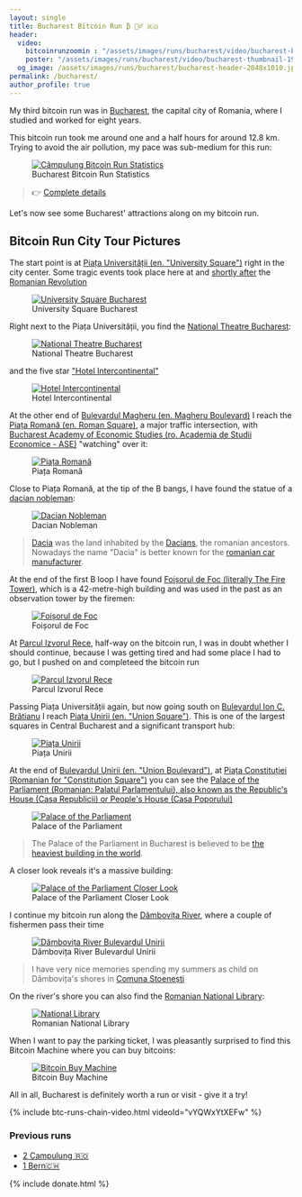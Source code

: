 ```yaml
---
layout: single
title: Bucharest Bitcoin Run ₿ 🏃‍♂️ 🇷🇴
header:
  video:
    bitcoinrunzoomin : "/assets/images/runs/bucharest/video/bucharest-bitcoin-run-zoomin-HD-1080p-medium.m4v"
    poster: "/assets/images/runs/bucharest/video/bucharest-thumbnail-1920x1080-with-zoom-overlay.jpg"
  og_image: /assets/images/runs/bucharest/bucharest-header-2048x1010.jpg
permalink: /bucharest/
author_profile: true
---
```


My third bitcoin run was in [Bucharest](https://en.wikipedia.org/wiki/Bucharest), the capital city of Romania,
 where I studied and worked for eight years.

This bitcoin run took me around one and a half hours for around 12.8 km. Trying to avoid the air pollution, my pace
was sub-medium for this run:

<figure class="image">
  <a href="https://connect.garmin.com/modern/activity/7555265385">
    <img src="/assets/images/runs/bucharest/bucharest-brun-statistics-1200x819.png" alt="Câmpulung Bitcoin Run Statistics">
  </a>
  <figcaption>Bucharest Bitcoin Run Statistics</figcaption>
</figure> 

> 👉 [Complete details](https://connect.garmin.com/modern/activity/7555265385) 

Let's now see some Bucharest' attractions along on my bitcoin run. 
 
## Bitcoin Run City Tour Pictures
 
The start point is at [Piața Universității (en. "University Square")](https://en.wikipedia.org/wiki/University_Square,_Bucharest)
right in the city center. Some tragic events took place here at and [shortly after](https://ro.wikipedia.org/wiki/Golaniada)
 the [Romanian Revolution](https://en.wikipedia.org/wiki/Romanian_Revolution)
 
<figure class="image">
  <a href="/assets/images/runs/bucharest/city/resized/1-1200x592-piata-universitati-with-pin.jpg">
    <img src="/assets/images/runs/bucharest/city/resized/1-1200x592-piata-universitati-with-pin.jpg" alt="University Square Bucharest">
  </a>
  <figcaption>University Square Bucharest</figcaption>
</figure>

Right next to the Piața Universității, you find the [National Theatre Bucharest](https://www.tnb.ro/en):

<figure class="image">
  <a href="/assets/images/runs/bucharest/city/resized/2-1200x900-teatrul-national-with-pin.jpg">
    <img src="/assets/images/runs/bucharest/city/resized/2-1200x900-teatrul-national-with-pin.jpg" alt="National Theatre Bucharest">
  </a>
  <figcaption>National Theatre Bucharest</figcaption>
</figure>

and the five star ["Hotel Intercontinental"](https://en.wikipedia.org/wiki/InterContinental_Bucharest) 

<figure class="image">
  <a href="/assets/images/runs/bucharest/city/resized/3-1200x900-hotel-intercontinental-with-pin.jpg">
    <img src="/assets/images/runs/bucharest/city/resized/3-1200x900-hotel-intercontinental-with-pin.jpg" alt="Hotel Intercontinental">
  </a>
  <figcaption>Hotel Intercontinental</figcaption>
</figure>

At the other end of [Bulevardul Magheru (en. Magheru Boulevard)](https://en.wikipedia.org/wiki/Bulevardul_Magheru) 
I reach the [Piața Romană (en. Roman Square)](https://en.wikipedia.org/wiki/Pia%C8%9Ba_Roman%C4%83), a major traffic
intersection, with [Bucharest Academy of Economic Studies (ro. Academia de Studii Economice - ASE)](https://en.wikipedia.org/wiki/Bucharest_Academy_of_Economic_Studies)
 "watching" over it:
 
<figure class="image">
  <a href="/assets/images/runs/bucharest/city/resized/4-1200x900-piata-romana-cu-pin.jpg">
    <img src="/assets/images/runs/bucharest/city/resized/4-1200x900-piata-romana-cu-pin.jpg" alt="Piața Romană">
  </a>
  <figcaption>Piața Romană</figcaption>
</figure>

Close to Piața Romană, at the tip of the B bangs, I have found the statue of a [dacian nobleman](https://goo.gl/maps/WnDs1HcjYuu7NPnCA):

<figure class="image">
  <a href="/assets/images/runs/bucharest/city/resized/5-1200x1600-nobil-dac-romana-with-pin.jpg">
    <img src="/assets/images/runs/bucharest/city/resized/5-1200x1600-nobil-dac-romana-with-pin.jpg" alt="Dacian Nobleman">
  </a>
  <figcaption>Dacian Nobleman </figcaption>
</figure>

> [Dacia](https://en.wikipedia.org/wiki/Dacia) was the land inhabited by the [Dacians](https://en.wikipedia.org/wiki/Dacians), 
the romanian ancestors. Nowadays the name "Dacia" is better known for the [romanian car manufacturer](https://en.wikipedia.org/wiki/Automobile_Dacia). 

At the end of the first B loop I have found [Foișorul de Foc (literally The Fire Tower)](https://en.wikipedia.org/wiki/Foi%C8%99orul_de_Foc),
 which is a 42-metre-high building and was used in the past as an observation tower by the firemen:
 
<figure class="image">
  <a href="/assets/images/runs/bucharest/city/resized/6-1200x1600-foisorul-de-foc-with-pin.jpg">
    <img src="/assets/images/runs/bucharest/city/resized/6-1200x1600-foisorul-de-foc-with-pin.jpg" alt="Foișorul de Foc">
  </a>
  <figcaption>Foișorul de Foc</figcaption>
</figure>

At [Parcul Izvorul Rece](https://goo.gl/maps/ZVQzLNUMKioEtNrz9), half-way on the bitcoin run,
 I was in doubt whether I should continue, because I was 
getting tired and had some place I had to go, but I pushed on and completeed the bitcoin run

<figure class="image">
  <a href="/assets/images/runs/bucharest/city/resized/7-1200x900-parcul-izvorul-rece-with-pin.jpg">
    <img src="/assets/images/runs/bucharest/city/resized/7-1200x900-parcul-izvorul-rece-with-pin.jpg" alt="Parcul Izvorul Rece">
  </a>
  <figcaption>Parcul Izvorul Rece</figcaption>
</figure>

Passing Piața Universității again, but now going south on [Bulevardul Ion C. Brătianu](https://ro.wikipedia.org/wiki/Bulevardul_Ion_C._Br%C4%83tianu,_Bucure%C8%99ti)
 I reach [Piața Unirii (en. "Union Square")](https://en.wikipedia.org/wiki/Pia%C8%9Ba_Unirii). This is one of the largest squares
 in Central Bucharest and a significant transport hub:
 
<figure class="image">
  <a href="/assets/images/runs/bucharest/city/resized/8-1200x900-piata-unirii-fantani-with-pin.jpg">
    <img src="/assets/images/runs/bucharest/city/resized/8-1200x900-piata-unirii-fantani-with-pin.jpg" alt="Piața Unirii">
  </a>
  <figcaption>Piața Unirii</figcaption>
</figure>

At the end of [Bulevardul Unirii (en. "Union Boulevard")](https://en.wikipedia.org/wiki/Bulevardul_Unirii),
 at [Piața Constituției (Romanian for "Constitution Square")](https://en.wikipedia.org/wiki/Pia%C8%9Ba_Constitu%C8%9Biei)
 you can see the [Palace of the Parliament (Romanian: Palatul Parlamentului),
 also known as the Republic's House (Casa Republicii) or People's House (Casa Poporului)](https://en.wikipedia.org/wiki/Palace_of_the_Parliament)
 
<figure class="image">
  <a href="/assets/images/runs/bucharest/city/resized/9-1200x900-casa-poporului-with-pin.jpg">
    <img src="/assets/images/runs/bucharest/city/resized/9-1200x900-casa-poporului-with-pin.jpg" alt="Palace of the Parliament">
  </a>
  <figcaption>Palace of the Parliament</figcaption>
</figure>

> The Palace of the Parliament in Bucharest is believed to be
> [the heaviest building in the world](https://www.guinnessworldrecords.com/world-records/heaviest-building/).

A closer look reveals it's a massive building:

<figure class="image">
  <a href="/assets/images/runs/bucharest/city/resized/10-1200x502-casa-poporului-close.jpeg">
    <img src="/assets/images/runs/bucharest/city/resized/10-1200x502-casa-poporului-close.jpeg" alt="Palace of the Parliament Closer Look">
  </a>
  <figcaption>Palace of the Parliament Closer Look</figcaption>
</figure>

I continue my bitcoin run along the [Dâmbovița River](https://en.wikipedia.org/wiki/D%C3%A2mbovi%C8%9Ba_(river)), where
a couple of fishermen pass their time

<figure class="image">
  <a href="/assets/images/runs/bucharest/city/resized/11-1200x900-malu-dambovitei-with-pin.jpg">
    <img src="/assets/images/runs/bucharest/city/resized/11-1200x900-malu-dambovitei-with-pin.jpg" alt="Dâmbovița River Bulevardul Unirii">
  </a>
  <figcaption>Dâmbovița River Bulevardul Unirii</figcaption>
</figure>

> I have very nice memories spending my summers as child on Dâmbovița's shores in [Comuna Stoenești](https://ro.wikipedia.org/wiki/Comuna_Stoene%C8%99ti,_Arge%C8%99)  

On the river's shore you can also find the [Romanian National Library](https://www.cenl.org/library/national-library-of-romania/):

<figure class="image">
  <a href="/assets/images/runs/bucharest/city/resized/12-1200x900-national-library-with-pin.jpeg">
    <img src="/assets/images/runs/bucharest/city/resized/12-1200x900-national-library-with-pin.jpeg" alt="National Library">
  </a>
  <figcaption>Romanian National Library</figcaption>
</figure>

When I want to pay the parking ticket, I was pleasantly surprised to find this Bitcoin Machine where you 
can buy bitcoins:

<figure class="image">
  <a href="/assets/images/runs/bucharest/city/resized/13-1200x1600-bitcoin-automat.jpeg">
    <img src="/assets/images/runs/bucharest/city/resized/13-1200x1600-bitcoin-automat.jpeg" alt="Bitcoin Buy Machine">
  </a>
  <figcaption>Bitcoin Buy Machine</figcaption>
</figure>

All in all, Bucharest is definitely worth a run or visit - give it a try!

{% include btc-runs-chain-video.html videoId="vYQWxYtXEFw" %}

### Previous runs

- [2 Campulung 🇷🇴](/campulung)
- [1 Bern🇨🇭](/bern)

{% include donate.html %}  
  
  
